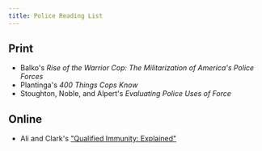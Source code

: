 ```yaml
---
title: Police Reading List
---
```


## Print
- Balko's _Rise of the Warrior Cop: The Militarization of America's Police Forces_
- Plantinga's _400 Things Cops Know_
- Stoughton, Noble, and Alpert's _Evaluating Police Uses of Force_

## Online
- Ali and Clark's ["Qualified Immunity: Explained"](https://theappeal.org/qualified-immunity-explained/)
